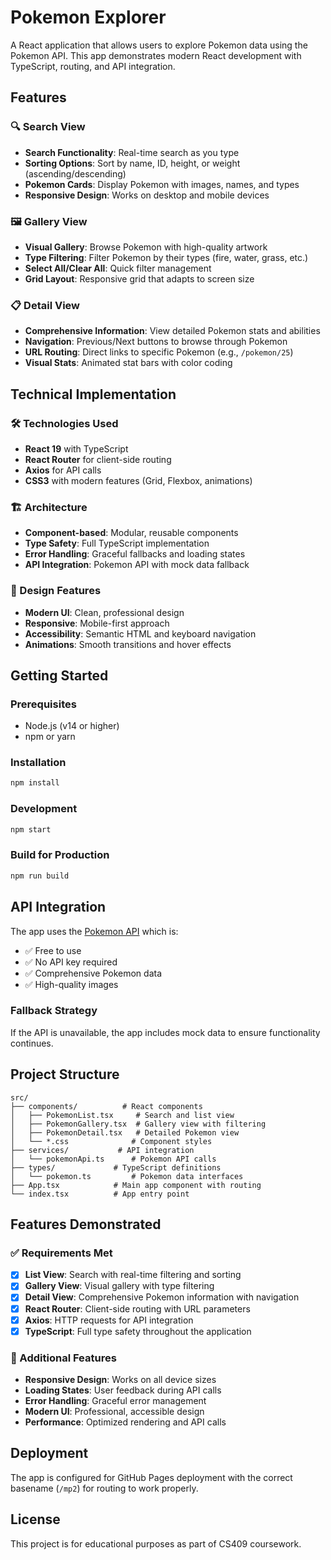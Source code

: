 # Pokemon Explorer

A React application that allows users to explore Pokemon data using the Pokemon API. This app demonstrates modern React development with TypeScript, routing, and API integration.

## Features

### 🔍 Search View
- **Search Functionality**: Real-time search as you type
- **Sorting Options**: Sort by name, ID, height, or weight (ascending/descending)
- **Pokemon Cards**: Display Pokemon with images, names, and types
- **Responsive Design**: Works on desktop and mobile devices

### 🖼️ Gallery View
- **Visual Gallery**: Browse Pokemon with high-quality artwork
- **Type Filtering**: Filter Pokemon by their types (fire, water, grass, etc.)
- **Select All/Clear All**: Quick filter management
- **Grid Layout**: Responsive grid that adapts to screen size

### 📋 Detail View
- **Comprehensive Information**: View detailed Pokemon stats and abilities
- **Navigation**: Previous/Next buttons to browse through Pokemon
- **URL Routing**: Direct links to specific Pokemon (e.g., `/pokemon/25`)
- **Visual Stats**: Animated stat bars with color coding

## Technical Implementation

### 🛠️ Technologies Used
- **React 19** with TypeScript
- **React Router** for client-side routing
- **Axios** for API calls
- **CSS3** with modern features (Grid, Flexbox, animations)

### 🏗️ Architecture
- **Component-based**: Modular, reusable components
- **Type Safety**: Full TypeScript implementation
- **Error Handling**: Graceful fallbacks and loading states
- **API Integration**: Pokemon API with mock data fallback

### 🎨 Design Features
- **Modern UI**: Clean, professional design
- **Responsive**: Mobile-first approach
- **Accessibility**: Semantic HTML and keyboard navigation
- **Animations**: Smooth transitions and hover effects

## Getting Started

### Prerequisites
- Node.js (v14 or higher)
- npm or yarn

### Installation
```bash
npm install
```

### Development
```bash
npm start
```

### Build for Production
```bash
npm run build
```

## API Integration

The app uses the [Pokemon API](https://pokeapi.co/) which is:
- ✅ Free to use
- ✅ No API key required
- ✅ Comprehensive Pokemon data
- ✅ High-quality images

### Fallback Strategy
If the API is unavailable, the app includes mock data to ensure functionality continues.

## Project Structure

```
src/
├── components/          # React components
│   ├── PokemonList.tsx     # Search and list view
│   ├── PokemonGallery.tsx  # Gallery view with filtering
│   ├── PokemonDetail.tsx   # Detailed Pokemon view
│   └── *.css              # Component styles
├── services/           # API integration
│   └── pokemonApi.ts      # Pokemon API calls
├── types/             # TypeScript definitions
│   └── pokemon.ts         # Pokemon data interfaces
├── App.tsx            # Main app component with routing
└── index.tsx          # App entry point
```

## Features Demonstrated

### ✅ Requirements Met
- [x] **List View**: Search with real-time filtering and sorting
- [x] **Gallery View**: Visual gallery with type filtering
- [x] **Detail View**: Comprehensive Pokemon information with navigation
- [x] **React Router**: Client-side routing with URL parameters
- [x] **Axios**: HTTP requests for API integration
- [x] **TypeScript**: Full type safety throughout the application

### 🎯 Additional Features
- **Responsive Design**: Works on all device sizes
- **Loading States**: User feedback during API calls
- **Error Handling**: Graceful error management
- **Modern UI**: Professional, accessible design
- **Performance**: Optimized rendering and API calls

## Deployment

The app is configured for GitHub Pages deployment with the correct basename (`/mp2`) for routing to work properly.

## License

This project is for educational purposes as part of CS409 coursework.